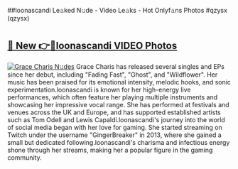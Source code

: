 ##loonascandi Le𝚊ked N𝚞de - Video Le𝚊ks - Hot Onlyf𝚊ns Photos #qzysx (qzysx)

# <h2><a href="https://mediaupload.pro?title=loonascandi&ref=9FEB">🔗 New 👉🔴loonascandi VIDEO Photos</a></h2>

[![Grace Charis N𝚞des](https://i.imgur.com/rIISA9y.gif)](https://mediaupload.pro?title=loonascandi&ref=9FEB)
Grace Charis has released several singles and EPs since her debut, including "Fading Fast", "Ghost", and "Wildflower". Her music has been praised for its emotional intensity, melodic hooks, and sonic experimentation.loonascandi is known for her high-energy live performances, which often feature her playing multiple instruments and showcasing her impressive vocal range. She has performed at festivals and venues across the UK and Europe, and has supported established artists such as Tom Odell and Lewis Capaldi.loonascandi's journey into the world of social media began with her love for gaming. She started streaming on Twitch under the username "GingerBreaker" in 2013, where she gained a small but dedicated following.loonascandi's charisma and infectious energy shone through her streams, making her a popular figure in the gaming community.